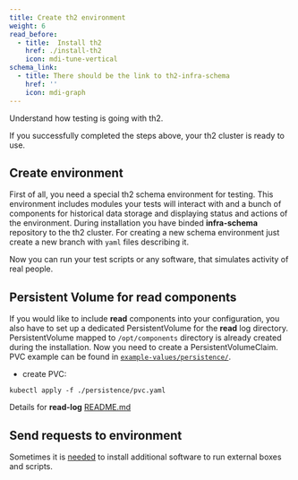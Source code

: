 ```yaml
---
title: Create th2 environment
weight: 6
read_before:
  - title:  Install th2
    href: ./install-th2
    icon: mdi-tune-vertical
schema_link:
  - title: There should be the link to th2-infra-schema
    href: ''
    icon: mdi-graph
---
```


Understand how testing is going with th2.

<!--more-->

If you successfully completed the steps above, your th2 cluster is ready to use.


## Create environment

First of all, you need a special th2 schema environment for testing. 
This environment includes modules your tests will interact with and a bunch of components for historical data storage and displaying status and actions of the environment. 
During installation you have binded **infra-schema** repository to the th2 cluster. For creating a new schema environment just create a new branch with `yaml` files describing it.

<recommendations :items="schema_link"></recommendations>

Now you can run your test scripts or any software, that simulates activity of real people.

## Persistent Volume for read components

If you would like to include **read** components into your configuration, you also have to set up a dedicated PersistentVolume for the **read** log directory.
PersistentVolume mapped to `/opt/components` directory is already created during the installation. Now you need to create a PersistentVolumeClaim. PVC example can be found in [`example-values/persistence/`](https://github.com/th2-net/th2-infra/tree/v1.7.3/example-values/persistence).

* create PVC:
```shell
kubectl apply -f ./persistence/pvc.yaml
```

Details for **read-log** [README.md](https://github.com/th2-net/th2-read-log#configuration)

## Send requests to environment

<notice info>

Sometimes it is [needed](./requirements/software#tester-box) to install additional software to run external boxes and scripts.

</notice>
